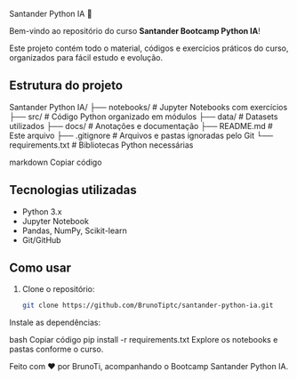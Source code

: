 Santander Python IA 🚀

Bem-vindo ao repositório do curso **Santander Bootcamp Python IA**!  

Este projeto contém todo o material, códigos e exercícios práticos do curso, organizados para fácil estudo e evolução.  

## Estrutura do projeto

Santander Python IA/
├── notebooks/ # Jupyter Notebooks com exercícios
├── src/ # Código Python organizado em módulos
├── data/ # Datasets utilizados
├── docs/ # Anotações e documentação
├── README.md # Este arquivo
├── .gitignore # Arquivos e pastas ignoradas pelo Git
└── requirements.txt # Bibliotecas Python necessárias

markdown
Copiar código

## Tecnologias utilizadas
- Python 3.x
- Jupyter Notebook
- Pandas, NumPy, Scikit-learn
- Git/GitHub

## Como usar
1. Clone o repositório:  
   ```bash
   git clone https://github.com/BrunoTiptc/santander-python-ia.git
Instale as dependências:

bash
Copiar código
pip install -r requirements.txt
Explore os notebooks e pastas conforme o curso.

Feito com ❤️ por BrunoTi, acompanhando o Bootcamp Santander Python IA.
